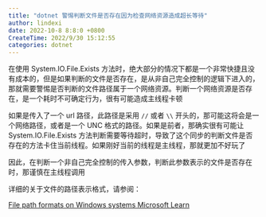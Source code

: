 ```yaml
---
title: "dotnet 警惕判断文件是否存在因为检查网络资源造成超长等待"
author: lindexi
date: 2022-10-8 8:8:0 +0800
CreateTime: 2022/9/30 15:12:55
categories: dotnet
---
```


在使用 System.IO.File.Exists 方法时，绝大部分的情况下都是一个非常快捷且没有成本的，但是如果判断的文件是否存在，是从非自己完全控制的逻辑下进入的，那就需要警惕是否判断的文件路径属于一个网络资源。判断一个网络资源是否存在，是一个耗时不可确定行为，很有可能造成主线程卡顿

<!--more-->


<!-- CreateTime:2022/9/30 15:12:55 -->

<!-- 博客 -->
<!-- 发布 -->

如果是传入了一个 url 路径，此路径是采用 `//` 或者 `\\` 开头的，那可能这将会是一个网络路径，或者是一个 UNC 格式的路径。如果是前者，那确实很有可能让 System.IO.File.Exists 方法判断需要等待超时，导致了这个同步的判断文件是否存在的方法卡住当前线程。如果刚好当前的线程是主线程，那就更加不好玩了

因此，在判断一个非自己完全控制的传入参数，判断此参数表示的文件是否存在时，那谨慎在主线程调用

详细的关于文件的路径表示格式，请参阅：

[File path formats on Windows systems Microsoft Learn](https://learn.microsoft.com/en-us/dotnet/standard/io/file-path-formats )
